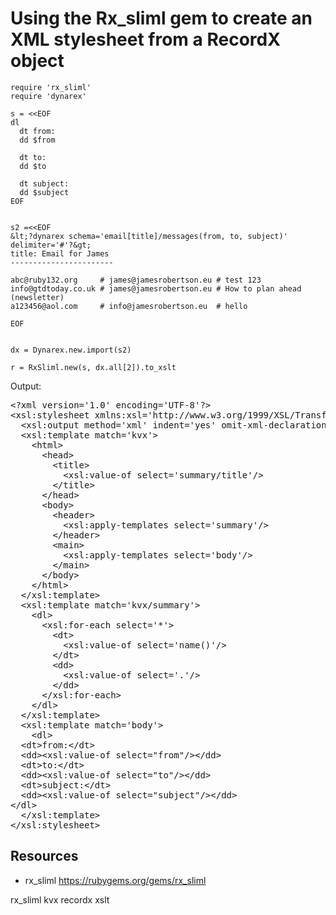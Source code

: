 # Using the Rx_sliml gem to create an XML stylesheet from a RecordX object

    require 'rx_sliml'
    require 'dynarex'

    s = <<EOF
    dl
      dt from:
      dd $from

      dt to:
      dd $to

      dt subject:
      dd $subject
    EOF


    s2 =<<EOF
    &lt;?dynarex schema='email[title]/messages(from, to, subject)' delimiter='#'?&gt;
    title: Email for James
    -----------------------

    abc@ruby132.org     # james@jamesrobertson.eu # test 123
    info@gtdtoday.co.uk # james@jamesrobertson.eu # How to plan ahead (newsletter)
    a123456@aol.com     # info@jamesrobertson.eu  # hello

    EOF


    dx = Dynarex.new.import(s2)

    r = RxSliml.new(s, dx.all[2]).to_xslt

Output:

<pre>
&lt;?xml version='1.0' encoding='UTF-8'?&gt;
&lt;xsl:stylesheet xmlns:xsl='http://www.w3.org/1999/XSL/Transform' version='1.0'&gt;
  &lt;xsl:output method='xml' indent='yes' omit-xml-declaration='yes'/&gt;
  &lt;xsl:template match='kvx'&gt;
    &lt;html&gt;
      &lt;head&gt;
        &lt;title&gt;
          &lt;xsl:value-of select='summary/title'/&gt;
        &lt;/title&gt;
      &lt;/head&gt;
      &lt;body&gt;
        &lt;header&gt;
          &lt;xsl:apply-templates select='summary'/&gt;
        &lt;/header&gt;
        &lt;main&gt;
          &lt;xsl:apply-templates select='body'/&gt;
        &lt;/main&gt;
      &lt;/body&gt;
    &lt;/html&gt;
  &lt;/xsl:template&gt;
  &lt;xsl:template match='kvx/summary'&gt;
    &lt;dl&gt;
      &lt;xsl:for-each select='*'&gt;
        &lt;dt&gt;
          &lt;xsl:value-of select='name()'/&gt;
        &lt;/dt&gt;
        &lt;dd&gt;
          &lt;xsl:value-of select='.'/&gt;
        &lt;/dd&gt;
      &lt;/xsl:for-each&gt;
    &lt;/dl&gt;
  &lt;/xsl:template&gt;
  &lt;xsl:template match='body'&gt;
    &lt;dl&gt;
  &lt;dt&gt;from:&lt;/dt&gt;
  &lt;dd&gt;&lt;xsl:value-of select="from"/&gt;&lt;/dd&gt;
  &lt;dt&gt;to:&lt;/dt&gt;
  &lt;dd&gt;&lt;xsl:value-of select="to"/&gt;&lt;/dd&gt;
  &lt;dt&gt;subject:&lt;/dt&gt;
  &lt;dd&gt;&lt;xsl:value-of select="subject"/&gt;&lt;/dd&gt;
&lt;/dl&gt;
  &lt;/xsl:template&gt;
&lt;/xsl:stylesheet&gt;
</pre>

## Resources

* rx_sliml https://rubygems.org/gems/rx_sliml

rx_sliml kvx recordx xslt
